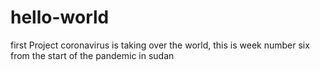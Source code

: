 # hello-world
first Project
coronavirus is taking over the world, this is week number six from the start of the pandemic in sudan
